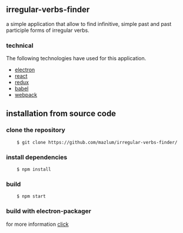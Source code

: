 ## irregular-verbs-finder

a simple application that allow to find infinitive, simple past and past participle forms of irregular verbs.


### technical

The following technologies have used for this application.

* [electron](http://electron.atom.io/)
* [react](https://facebook.github.io/react/)
* [redux](http://redux.js.org)
* [babel](https://babeljs.io/)
* [webpack](https://webpack.github.io/)

## installation from source code

### clone the repository
```
    $ git clone https://github.com/mazlum/irregular-verbs-finder/
```

### install dependencies
```
    $ npm install
```

### build

```
    $ npm start
```

### build with electron-packager

for more information [click](https://github.com/electron-userland/electron-packager)



